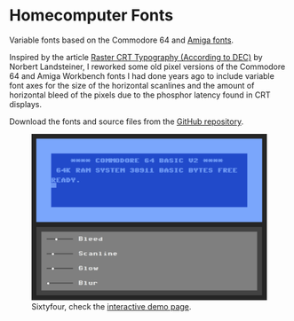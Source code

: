 # Homecomputer Fonts

Variable fonts based on the Commodore 64 and [Amiga fonts](https://github.com/jenskutilek/homecomputer-fonts-wb).

Inspired by the article [Raster CRT Typography (According to DEC)](https://www.masswerk.at/nowgobang/2019/dec-crt-typography) by Norbert Landsteiner, I reworked some old pixel versions of the Commodore 64 and Amiga Workbench fonts I had done years ago to include variable font axes for the size of the horizontal scanlines and the amount of horizontal bleed of the pixels due to the phosphor latency found in CRT displays.

Download the fonts and source files from the [GitHub repository](https://github.com/jenskutilek/homecomputer-fonts).

<figure>
	<img src="images/64.png">
	<figcaption>Sixtyfour, check the <a href="demo-sixtyfour.html">interactive demo page</a>.</figcaption>
</figure>
